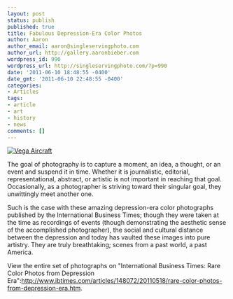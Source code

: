 ```yaml
---
layout: post
status: publish
published: true
title: Fabulous Depression-Era Color Photos
author: Aaron
author_email: aaron@singleservingphoto.com
author_url: http://gallery.aaronbieber.com
wordpress_id: 990
wordpress_url: http://singleservingphoto.com/?p=990
date: '2011-06-10 18:48:55 -0400'
date_gmt: '2011-06-10 22:48:55 -0400'
categories:
- Articles
tags:
- article
- art
- history
- news
comments: []
---
```

[![](http://singleservingphoto.com/wp-content/uploads/2011/05/vega_polaroid.png "Vega Aircraft")](http://singleservingphoto.com/wp-content/uploads/2011/05/vega_polaroid.png)

The goal of photography is to capture a moment, an idea, a thought, or
an event and suspend it in time. Whether it is journalistic, editorial,
representational, abstract, or artistic is not important in reaching
that goal. Occasionally, as a photographer is striving toward their
singular goal, they unwittingly meet another one.

Such is the case with these amazing depression-era color photographs
published by the International Business Times; though they were taken at
the time as recordings of events (though demonstrating the aesthetic
sense of the accomplished photographer), the social and cultural
distance between the depression and today has vaulted these images into
pure artistry. They are truly breathtaking; scenes from a past world, a
past America.

View the entire set of photographs on "International Business Times:
Rare Color Photos from Depression
Era":http://www.ibtimes.com/articles/148072/20110518/rare-color-photos-from-depression-era.htm.
